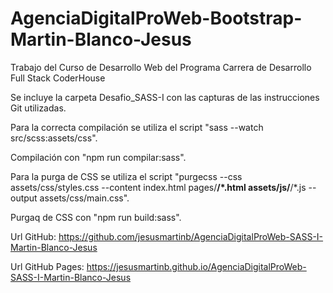 # AgenciaDigitalProWeb-Bootstrap-Martin-Blanco-Jesus
Trabajo del Curso de Desarrollo Web del Programa Carrera de Desarrollo Full Stack CoderHouse

Se incluye la carpeta Desafio_SASS-I con las capturas de las instrucciones Git utilizadas.

Para la correcta compilación se utiliza el script "sass --watch src/scss:assets/css".

Compilación con "npm run compilar:sass".

Para la purga de CSS se utiliza el script "purgecss --css assets/css/styles.css --content index.html pages/**/*.html assets/js/**/*.js --output assets/css/main.css".

Purgaq de CSS con "npm run build:sass".

Url GitHub: https://github.com/jesusmartinb/AgenciaDigitalProWeb-SASS-I-Martin-Blanco-Jesus

Url GitHub Pages: https://jesusmartinb.github.io/AgenciaDigitalProWeb-SASS-I-Martin-Blanco-Jesus
